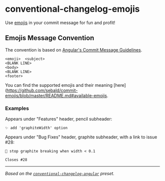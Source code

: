# conventional-changelog-emojis

Use [emojis](https://github.com/sebald/commit-emojis#available-emojis) in your commit message for fun and profit!

## Emojis Message Convention

The convention is based on [Angular's Commit Message Guidelines](https://github.com/angular/angular/blob/master/CONTRIBUTING.md#commit).

```
<emoji>  <subject>
<BLANK LINE>
<body>
<BLANK LINE>
<footer>
```

You can find the supported emojis and their meaning [here](https://github.com/sebald/commit-emojis/blob/master/README.md#available-emojis.

### Examples

Appears under "Features" header, pencil subheader:

```
✨ add 'graphiteWidth' option
```

Appears under "Bug Fixes" header, graphite subheader, with a link to issue #28:

```
🐛 stop graphite breaking when width < 0.1

Closes #28
```

---

_Based on the [`conventional-changelog-angular`](https://github.com/conventional-changelog/conventional-changelog/tree/master/packages/conventional-changelog-angular) preset._
